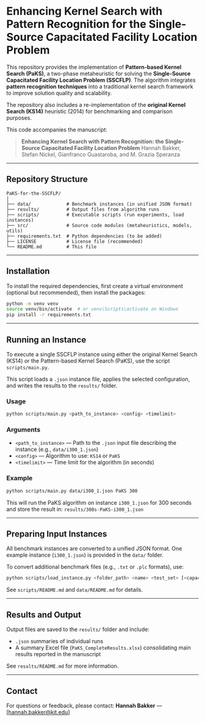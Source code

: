 # Enhancing Kernel Search with Pattern Recognition for the Single-Source Capacitated Facility Location Problem

This repository provides the implementation of **Pattern-based Kernel Search (PaKS)**, a two-phase metaheuristic for solving the **Single-Source Capacitated Facility Location Problem (SSCFLP)**. The algorithm integrates **pattern recognition techniques** into a traditional kernel search framework to improve solution quality and scalability.

The repository also includes a re-implementation of the **original Kernel Search (KS14)** heuristic (2014) for benchmarking and comparison purposes.

This code accompanies the manuscript:

> **Enhancing Kernel Search with Pattern Recognition: the Single-Source Capacitated Facility Location Problem**
> Hannah Bakker, Stefan Nickel, Gianfranco Guastaroba, and M. Grazia Speranza

---

## Repository Structure

```
PaKS-for-the-SSCFLP/
│
├── data/             # Benchmark instances (in unified JSON format)
├── results/          # Output files from algorithm runs
├── scripts/          # Executable scripts (run experiments, load instances)
├── src/              # Source code modules (metaheuristics, models, utils)
├── requirements.txt  # Python dependencies (to be added)
├── LICENSE           # License file (recommended)
└── README.md         # This file
```

---

## Installation

To install the required dependencies, first create a virtual environment (optional but recommended), then install the packages:

```bash
python -m venv venv
source venv/bin/activate  # or venv\Scripts\activate on Windows
pip install -r requirements.txt
```

---

## Running an Instance

To execute a single SSCFLP instance using either the original Kernel Search (KS14) or the Pattern-based Kernel Search (PaKS), use the script `scripts/main.py`.

This script loads a `.json` instance file, applies the selected configuration, and writes the results to the `results/` folder.

### Usage

```bash
python scripts/main.py <path_to_instance> <config> <timelimit>
```

### Arguments

* `<path_to_instance>` — Path to the `.json` input file describing the instance (e.g., `data/i300_1.json`)
* `<config>` — Algorithm to use: `KS14` or `PaKS`
* `<timelimit>` — Time limit for the algorithm (in seconds)

### Example

```bash
python scripts/main.py data/i300_1.json PaKS 300
```

This will run the PaKS algorithm on instance `i300_1.json` for 300 seconds and store the result in:
`results/300s-PaKS-i300_1.json`

---

## Preparing Input Instances

All benchmark instances are converted to a unified JSON format. One example instance (`i300_1.json`) is provided in the `data/` folder.

To convert additional benchmark files (e.g., `.txt` or `.plc` formats), use:

```bash
python scripts/load_instance.py <folder_path> <name> <test_set> [<capacity>]
```

See `scripts/README.md` and `data/README.md` for details.

---

## Results and Output

Output files are saved to the `results/` folder and include:

* `.json` summaries of individual runs
* A summary Excel file (`PaKS_CompleteResults.xlsx`) consolidating main results reported in the manuscript

See `results/README.md` for more information.

---

## Contact

For questions or feedback, please contact:
**Hannah Bakker** — \[[hannah.bakker@kit.edu](mailto:hannah.bakker@kit.edu)]

